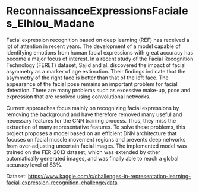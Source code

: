 # ReconnaissanceExpressionsFaciales_Elhlou_Madane
Facial expression recognition based on deep learning (REF) has received a lot of attention in recent years. The development of a model capable of identifying emotions from human facial expressions with great accuracy has become a major focus of interest. In a recent study of the Facial Recognition Technology (FERET) dataset, Sajid and al. discovered the impact of facial asymmetry as a marker of age estimation. Their findings indicate that the asymmetry of the right face is better than that of the left face. The appearance of the facial pose remains an important problem for facial detection. There are many problems such as excessive make-up, pose and expression that are resolved using convolutional networks.

Current approaches focus mainly on recognizing facial expressions by removing the background and have therefore removed many useful and necessary features for the CNN training process. Thus, they miss the extraction of many representative features. To solve these problems, this project proposes a model based on an efficient DNN architecture that focuses on facial muscle movement regions and prevents deep networks from over-adjusting uncertain facial images. The implemented model was trained on the FER-2013 dataset, which was extended by other automatically generated images, and was finally able to reach a global accuracy level of 83%.

Dataset: https://www.kaggle.com/c/challenges-in-representation-learning-facial-expression-recognition-challenge/data
